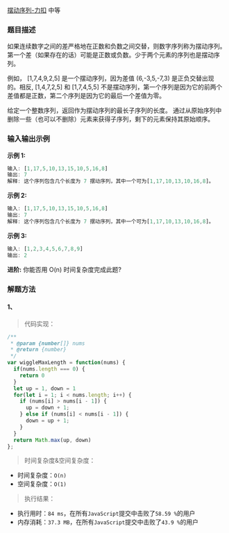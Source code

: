 
[摆动序列-力扣](https://leetcode-cn.com/problems/wiggle-subsequence)
<span>中等</span>

### 题目描述
如果连续数字之间的差严格地在正数和负数之间交替，则数字序列称为摆动序列。第一个差（如果存在的话）可能是正数或负数。少于两个元素的序列也是摆动序列。

例如， [1,7,4,9,2,5] 是一个摆动序列，因为差值 (6,-3,5,-7,3) 是正负交替出现的。相反, [1,4,7,2,5] 和 [1,7,4,5,5] 不是摆动序列，第一个序列是因为它的前两个差值都是正数，第二个序列是因为它的最后一个差值为零。

给定一个整数序列，返回作为摆动序列的最长子序列的长度。 通过从原始序列中删除一些（也可以不删除）元素来获得子序列，剩下的元素保持其原始顺序。


### 输入输出示例
**示例 1:**
```js
输入: [1,17,5,10,13,15,10,5,16,8]
输出: 7
解释: 这个序列包含几个长度为 7 摆动序列，其中一个可为[1,17,10,13,10,16,8]。

```

**示例 2:**
```js
输入: [1,17,5,10,13,15,10,5,16,8]
输出: 7
解释: 这个序列包含几个长度为 7 摆动序列，其中一个可为[1,17,10,13,10,16,8]。
```

**示例 3:**
```js
输入: [1,2,3,4,5,6,7,8,9]
输出: 2
```

**进阶:**
你能否用 O(n) 时间复杂度完成此题?

### 解题方法

#### 1、

> 代码实现：

```js
/**
 * @param {number[]} nums
 * @return {number}
 */
var wiggleMaxLength = function(nums) {
  if(nums.length === 0) {
    return 0
  }
  let up = 1, down = 1
  for(let i = 1; i < nums.length; i++) {
    if (nums[i] > nums[i - 1]) {
      up = down + 1;
    } else if (nums[i] < nums[i - 1]) {
      down = up + 1;
    }
  }
  return Math.max(up, down)
};
```

> 时间复杂度&空间复杂度：
- 时间复杂度：`O(n)`
- 空间复杂度：`O(1)`

> 执行结果：

- 执行用时：`84 ms`，在所有`JavaScript`提交中击败了`58.59 %`的用户
- 内存消耗：`37.3 MB`，在所有`JavaScript`提交中击败了`43.9 %`的用户
